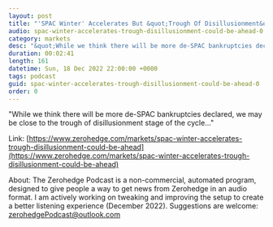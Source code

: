 ```yaml
---
layout: post
title: "'SPAC Winter' Accelerates But &quot;Trough Of Disillusionment&quot; Could Be Ahead"
audio: spac-winter-accelerates-trough-disillusionment-could-be-ahead-0
category: markets
desc: "&quot;While we think there will be more de-SPAC bankruptcies declared, we may be close to the trough of disillusionment stage of the cycle...&quot; "
duration: 00:02:41
length: 161
datetime: Sun, 18 Dec 2022 22:00:00 +0000
tags: podcast
guid: spac-winter-accelerates-trough-disillusionment-could-be-ahead-0
order: 0
---
```

&quot;While we think there will be more de-SPAC bankruptcies declared, we may be close to the trough of disillusionment stage of the cycle...&quot; 

Link: [https://www.zerohedge.com/markets/spac-winter-accelerates-trough-disillusionment-could-be-ahead](https://www.zerohedge.com/markets/spac-winter-accelerates-trough-disillusionment-could-be-ahead)

About: The Zerohedge Podcast is a non-commercial, automated program, designed to give people a way to get news from Zerohedge in an audio format.  I am actively working on tweaking and improving the setup to create a better listening experience (December 2022).  Suggestions are welcome: [zerohedgePodcast@outlook.com](mailto:zerohedgePodcast@outlook.com)